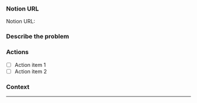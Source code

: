 <!--
Check the following when creating an issue:
* Did you add a proper title?
  * Start with a verb e.g. _Fix_ or _Update_ (imperative mood)
  * Only a capital at the start of the title (except for brand names e.g. _GitHub_)
  * No punctuation
* Did you add it in the right project ([Development](https://github.com/orgs/Phished-BV/projects/2/views/1))?
* Did you add the correct labels?
-->

### Notion URL
Notion URL: 

### Describe the problem

### Actions
- [ ] Action item 1
- [ ] Action item 2

### Context
<!-- specifications, where does this belong to, any links, screenshots, videos, ... -->

---

